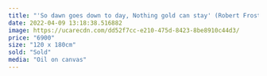 ```yaml
---
title: "'So dawn goes down to day, Nothing gold can stay' (Robert Frost)"
date: 2022-04-09 13:18:38.516882
image: https://ucarecdn.com/dd52f7cc-e210-475d-8423-8be8910c44d3/
price: "6900"
size: "120 x 180cm"
sold: "Sold"
media: "Oil on canvas"
---
```


